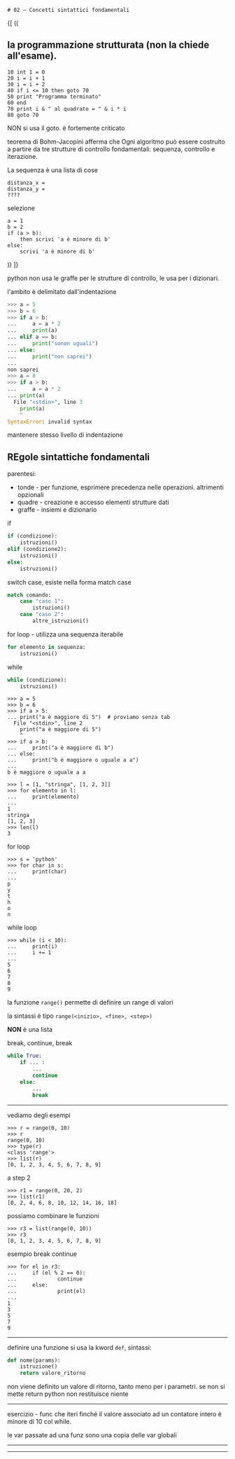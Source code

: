     # 02 – Concetti sintattici fondamentali

{[ ((

## la programmazione strutturata (non la chiede all'esame).

```
10 int 1 = 0
20 i = i + 1
30 i = i + 2
40 if i <= 10 then goto 70
50 print "Programma terminato"
60 end
70 print i & " al quadrato = " & i * i
80 goto 70
```

NON si usa il goto. è fortemente criticato

teorema di Bohm-Jacopini afferma che
Ogni algoritmo può essere costruito a partire da tre strutture di controllo fondamentali: sequenza, controllo e iterazione.

La sequenza è una lista di cose

```
distanza_x =
distanza_y =
????
```

selezione

```
a = 1
b = 2
if (a > b):
    then scrivi 'a è minore di b'
else:
    scrivi 'a è minore di b'
```

)) ]}

python non usa le graffe per le strutture di controllo, le usa per i dizionari.

l'ambito è delimitato dall'indentazione

```py
>>> a = 5
>>> b = 6
>>> if a > b:
...     a = a * 2
...     print(a)
... elif a == b:
...     print("sonon uguali")
... else:
...     print("non saprei")
...
non saprei
>>> a = 8
>>> if a > b:
...     a = a * 2
... print(a)
  File "<stdin>", line 3
    print(a)
    ^
SyntaxError: invalid syntax
```

mantenere stesso livello di indentazione

## REgole sintattiche fondamentali

parentesi:

- tonde - per funzione, esprimere precedenza nelle operazioni. altrimenti opzionali
- quadre - creazione e accesso elementi strutture dati
- graffe - insiemi e dizionario

if

```python
if (condizione):
    istruzioni()
elif (condizione2):
    istruzioni()
else:
    istruzioni()
```

switch case, esiste nella forma match case

```python
match comando:
    case "caso 1":
        istruzioni()
    case "caso 2":
        altre_istruzioni()
```

for loop - utilizza una sequenza iterabile

```python
for elemento in sequenza:
    istruzioni()
```

while

```python
while (condizione):
    istruzioni()
```

```pycon
>>> a = 5
>>> b = 6
>>> if a > 5:
... print("a è maggiore di 5")  # proviamo senza tab
  File "<stdin>", line 2
    print("a è maggiore di 5")
    ^
>>> if a > b:
...     print("a è maggiore di b")
... else:
...     print("b è maggiore o uguale a a")
...
b è maggiore o uguale a a
```

```pycon
>>> l = [1, "stringa", [1, 2, 3]]
>>> for elemento in l:
...     print(elemento)
...
1
stringa
[1, 2, 3]
>>> len(l)
3
```

for loop

```pycon
>>> s = 'python'
>>> for char in s:
...     print(char)
...
p
y
t
h
o
n
```

while loop

```pycon
>>> while (i < 10):
...     print(i)
...     i += 1
...
5
6
7
8
9
```

la funzione `range()` permette di definire un range di valori

la sintassi è tipo `range(<inizio>, <fine>, <step>)`

**NON** è una lista

break, continue, break

```python
while True:
    if ... :
        ...
        continue
    else:
        ...
        break
```

---

vediamo degli esempi

```pycon
>>> r = range(0, 10)
>>> r
range(0, 10)
>>> type(r)
<class 'range'>
>>> list(r)
[0, 1, 2, 3, 4, 5, 6, 7, 8, 9]
```

a step 2

```pycon
>>> r1 = range(0, 20, 2)
>>> list(r1)
[0, 2, 4, 6, 8, 10, 12, 14, 16, 18]
```

possiamo combinare le funzioni

```pycon
>>> r3 = list(range(0, 10))
>>> r3
[0, 1, 2, 3, 4, 5, 6, 7, 8, 9]
```

esempio break continue

```pycon
>>> for el in r3:
...     if (el % 2 == 0):
...             continue
...     else:
...             print(el)
...
1
3
5
7
9
```

---

definire una funzione
si usa la kword `def`, sintassi:

```python
def nome(params):
    istruzione()
    return valore_ritorno
```

non viene definito un valore di ritorno, tanto meno per i parametri.
se non si mette return python non restituisce niente

---

esercizio - func che iteri finché il valore associato ad un contatore intero è
minore di 10 col while.

le var passate ad una funz sono una copia delle var globali

---

---
